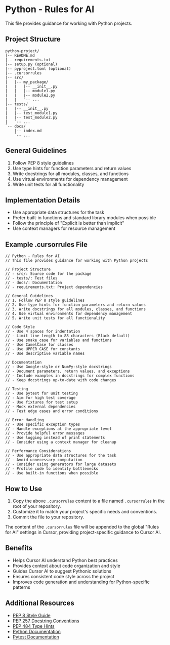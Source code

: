 # Python - Rules for AI

This file provides guidance for working with Python projects.

## Project Structure

```
python-project/
|-- README.md
|-- requirements.txt
|-- setup.py (optional)
|-- pyproject.toml (optional)
|-- .cursorrules
|-- src/
|   |-- my_package/
|   |   |-- __init__.py
|   |   |-- module1.py
|   |   |-- module2.py
|   |   `-- ...
|-- tests/
|   |-- __init__.py
|   |-- test_module1.py
|   |-- test_module2.py
|   `-- ...
`-- docs/
    |-- index.md
    `-- ...
```

## General Guidelines

1. Follow PEP 8 style guidelines
2. Use type hints for function parameters and return values
3. Write docstrings for all modules, classes, and functions
4. Use virtual environments for dependency management
5. Write unit tests for all functionality

## Implementation Details

- Use appropriate data structures for the task
- Prefer built-in functions and standard library modules when possible
- Follow the principle of "Explicit is better than implicit"
- Use context managers for resource management

## Example .cursorrules File

```
// Python - Rules for AI
// This file provides guidance for working with Python projects

// Project Structure
// - src/: Source code for the package
// - tests/: Test files
// - docs/: Documentation
// - requirements.txt: Project dependencies

// General Guidelines
// 1. Follow PEP 8 style guidelines
// 2. Use type hints for function parameters and return values
// 3. Write docstrings for all modules, classes, and functions
// 4. Use virtual environments for dependency management
// 5. Write unit tests for all functionality

// Code Style
// - Use 4 spaces for indentation
// - Limit line length to 88 characters (Black default)
// - Use snake_case for variables and functions
// - Use CamelCase for classes
// - Use UPPER_CASE for constants
// - Use descriptive variable names

// Documentation
// - Use Google-style or NumPy-style docstrings
// - Document parameters, return values, and exceptions
// - Include examples in docstrings for complex functions
// - Keep docstrings up-to-date with code changes

// Testing
// - Use pytest for unit testing
// - Aim for high test coverage
// - Use fixtures for test setup
// - Mock external dependencies
// - Test edge cases and error conditions

// Error Handling
// - Use specific exception types
// - Handle exceptions at the appropriate level
// - Provide helpful error messages
// - Use logging instead of print statements
// - Consider using a context manager for cleanup

// Performance Considerations
// - Use appropriate data structures for the task
// - Avoid unnecessary computation
// - Consider using generators for large datasets
// - Profile code to identify bottlenecks
// - Use built-in functions when possible
```

## How to Use

1. Copy the above `.cursorrules` content to a file named `.cursorrules` in the root of your repository.
2. Customize it to match your project's specific needs and conventions.
3. Commit the file to your repository.

The content of the `.cursorrules` file will be appended to the global "Rules for AI" settings in Cursor, providing project-specific guidance to Cursor AI.

## Benefits

- Helps Cursor AI understand Python best practices
- Provides context about code organization and style
- Guides Cursor AI to suggest Pythonic solutions
- Ensures consistent code style across the project
- Improves code generation and understanding for Python-specific patterns

## Additional Resources

- [PEP 8 Style Guide](https://peps.python.org/pep-0008/)
- [PEP 257 Docstring Conventions](https://peps.python.org/pep-0257/)
- [PEP 484 Type Hints](https://peps.python.org/pep-0484/)
- [Python Documentation](https://docs.python.org/3/)
- [Pytest Documentation](https://docs.pytest.org/) 